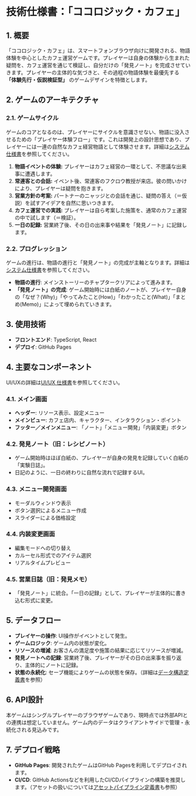 # 技術仕様書：「ココロジック・カフェ」

## 1. 概要

「ココロジック・カフェ」は、スマートフォンブラウザ向けに開発される、物語体験を中心としたカフェ運営ゲームです。プレイヤーは自身の体験から生まれた疑問を、カフェ運営を通じて検証し、自分だけの「発見ノート」を完成させていきます。プレイヤーの主体的な気づきと、その過程の物語体験を最優先する **「体験先行・仮説検証型」** のゲームデザインを特徴とします。

## 2. ゲームのアーキテクチャ

### 2.1. ゲームサイクル

ゲームのコアとなるのは、プレイヤーにサイクルを意識させない、物語に没入させるための「プレイヤー体験フロー」です。これは開発上の設計思想であり、プレイヤーには一連の自然なカフェ経営物語として体験させます。詳細は[システム仕様書](system.md)を参照してください。

1.  **物語イベントの体験:** プレイヤーはカフェ経営の一環として、不思議な出来事に遭遇します。
2.  **常連客との会話:** イベント後、常連客のフクロウ教授が来店。彼の問いかけにより、プレイヤーは疑問を抱きます。
3.  **営業方針の考案:** パートナーのニャッジとの会話を通じ、疑問の答え（＝仮説）を試すアイデアを自然に思いつきます。
4.  **カフェ運営での実践:** プレイヤーは自ら考案した施策を、通常のカフェ運営の中で試します（＝検証）。
5.  **一日の記録:** 営業終了後、その日の出来事や結果を「発見ノート」に記録します。

### 2.2. プログレッション

ゲームの進行は、物語の進行と「発見ノート」の完成が主軸となります。詳細は[システム仕様書](system.md)を参照してください。

- **物語の進行**: メインストーリーのチャプタークリアによって進みます。
- **「発見ノート」の完成**: ゲーム開始時には白紙のノートが、プレイヤー自身の「なぜ？(Why)」「やってみたこと(How)」「わかったこと(What)」「まとめ(Memo)」によって埋められていきます。

## 3. 使用技術

- **フロントエンド**: TypeScript, React
- **デプロイ**: GitHub Pages

## 4. 主要なコンポーネント

UI/UXの詳細は[UI/UX 仕様書](uiux.md)を参照してください。

### 4.1. メイン画面

- **ヘッダー**: リソース表示、設定メニュー
- **メインビュー**: カフェ店内、キャラクター、インタラクション・ポイント
- **フッター／メインメニュー**: 「ノート」「メニュー開発」「内装変更」ボタン

### 4.2. 発見ノート（旧：レシピノート）

- ゲーム開始時はほぼ白紙の、プレイヤーが自身の発見を記録していく白紙の「実験日誌」。
- 日記のように、一日の終わりに自然な流れで記録するUI。

### 4.3. メニュー開発画面

- モーダルウィンドウ表示
- ボタン選択によるメニュー作成
- スライダーによる価格設定

### 4.4. 内装変更画面

- 編集モードへの切り替え
- カルーセル形式でのアイテム選択
- リアルタイムプレビュー

### 4.5. 営業日誌（旧：発見メモ）

- 「発見ノート」に統合。「一日の記録」として、プレイヤーが主体的に書き込む形式に変更。

## 5. データフロー

- **プレイヤーの操作**: UI操作がイベントとして発生。
- **ゲームロジック**: ゲーム内の状態が変化。
- **リソースの増減**: お客さんの満足度や施策の結果に応じてリソースが増減。
- **発見ノートへの記録**: 営業終了後、プレイヤーがその日の出来事を振り返り、主体的にノートに記録。
- **状態の永続化**: セーブ機能によりゲームの状態を保存。（詳細は[データ構造定義書](data-structure.md)を参照）

## 6. API設計

本ゲームはシングルプレイヤーのブラウザゲームであり、現時点では外部APIとの連携は想定していません。ゲーム内のデータはクライアントサイドで管理・永続化される見込みです。

## 7. デプロイ戦略

- **GitHub Pages**: 開発されたゲームはGitHub Pagesを利用してデプロイされます。
- **CI/CD**: GitHub Actionsなどを利用したCI/CDパイプラインの構築を推奨します。（アセットの扱いについては[アセットパイプライン定義書](asset-pipeline.md)も参照）
